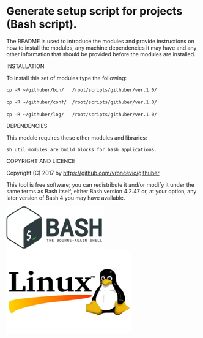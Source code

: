 Generate setup script for projects (Bash script).
================================================================================

The README is used to introduce the modules and provide instructions on
how to install the modules, any machine dependencies it may have and any
other information that should be provided before the modules are installed.

INSTALLATION

To install this set of modules type the following:

	cp -R ~/githuber/bin/   /root/scripts/githuber/ver.1.0/

	cp -R ~/githuber/conf/  /root/scripts/githuber/ver.1.0/

	cp -R ~/githuber/log/   /root/scripts/githuber/ver.1.0/

DEPENDENCIES

This module requires these other modules and libraries:

	sh_util modules are build blocks for bash applications.

COPYRIGHT AND LICENCE

Copyright (C) 2017 by https://github.com/vroncevic/githuber

This tool is free software; you can redistribute it and/or modify
it under the same terms as Bash itself, either Bash version 4.2.47 or,
at your option, any later version of Bash 4 you may have available.

![alt tag](https://raw.githubusercontent.com/vroncevic/githuber/master/bash_logo.png)
![alt tag](https://raw.githubusercontent.com/vroncevic/githuber/master/linux_logo.jpg)


